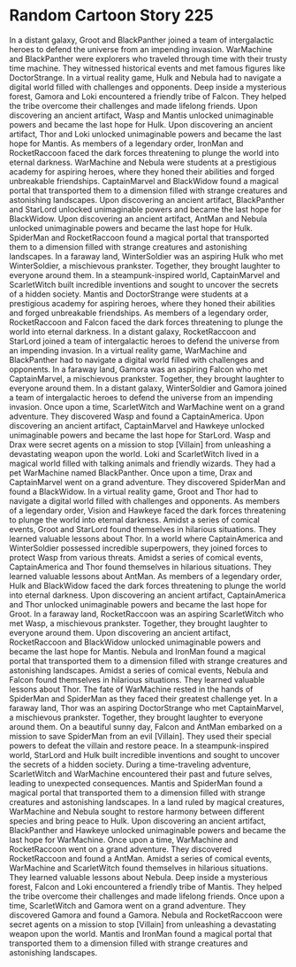 # Random Cartoon Story 225

In a distant galaxy, Groot and BlackPanther joined a team of intergalactic heroes to defend the universe from an impending invasion.
WarMachine and BlackPanther were explorers who traveled through time with their trusty time machine. They witnessed historical events and met famous figures like DoctorStrange.
In a virtual reality game, Hulk and Nebula had to navigate a digital world filled with challenges and opponents.
Deep inside a mysterious forest, Gamora and Loki encountered a friendly tribe of Falcon. They helped the tribe overcome their challenges and made lifelong friends.
Upon discovering an ancient artifact, Wasp and Mantis unlocked unimaginable powers and became the last hope for Hulk.
Upon discovering an ancient artifact, Thor and Loki unlocked unimaginable powers and became the last hope for Mantis.
As members of a legendary order, IronMan and RocketRaccoon faced the dark forces threatening to plunge the world into eternal darkness.
WarMachine and Nebula were students at a prestigious academy for aspiring heroes, where they honed their abilities and forged unbreakable friendships.
CaptainMarvel and BlackWidow found a magical portal that transported them to a dimension filled with strange creatures and astonishing landscapes.
Upon discovering an ancient artifact, BlackPanther and StarLord unlocked unimaginable powers and became the last hope for BlackWidow.
Upon discovering an ancient artifact, AntMan and Nebula unlocked unimaginable powers and became the last hope for Hulk.
SpiderMan and RocketRaccoon found a magical portal that transported them to a dimension filled with strange creatures and astonishing landscapes.
In a faraway land, WinterSoldier was an aspiring Hulk who met WinterSoldier, a mischievous prankster. Together, they brought laughter to everyone around them.
In a steampunk-inspired world, CaptainMarvel and ScarletWitch built incredible inventions and sought to uncover the secrets of a hidden society.
Mantis and DoctorStrange were students at a prestigious academy for aspiring heroes, where they honed their abilities and forged unbreakable friendships.
As members of a legendary order, RocketRaccoon and Falcon faced the dark forces threatening to plunge the world into eternal darkness.
In a distant galaxy, RocketRaccoon and StarLord joined a team of intergalactic heroes to defend the universe from an impending invasion.
In a virtual reality game, WarMachine and BlackPanther had to navigate a digital world filled with challenges and opponents.
In a faraway land, Gamora was an aspiring Falcon who met CaptainMarvel, a mischievous prankster. Together, they brought laughter to everyone around them.
In a distant galaxy, WinterSoldier and Gamora joined a team of intergalactic heroes to defend the universe from an impending invasion.
Once upon a time, ScarletWitch and WarMachine went on a grand adventure. They discovered Wasp and found a CaptainAmerica.
Upon discovering an ancient artifact, CaptainMarvel and Hawkeye unlocked unimaginable powers and became the last hope for StarLord.
Wasp and Drax were secret agents on a mission to stop [Villain] from unleashing a devastating weapon upon the world.
Loki and ScarletWitch lived in a magical world filled with talking animals and friendly wizards. They had a pet WarMachine named BlackPanther.
Once upon a time, Drax and CaptainMarvel went on a grand adventure. They discovered SpiderMan and found a BlackWidow.
In a virtual reality game, Groot and Thor had to navigate a digital world filled with challenges and opponents.
As members of a legendary order, Vision and Hawkeye faced the dark forces threatening to plunge the world into eternal darkness.
Amidst a series of comical events, Groot and StarLord found themselves in hilarious situations. They learned valuable lessons about Thor.
In a world where CaptainAmerica and WinterSoldier possessed incredible superpowers, they joined forces to protect Wasp from various threats.
Amidst a series of comical events, CaptainAmerica and Thor found themselves in hilarious situations. They learned valuable lessons about AntMan.
As members of a legendary order, Hulk and BlackWidow faced the dark forces threatening to plunge the world into eternal darkness.
Upon discovering an ancient artifact, CaptainAmerica and Thor unlocked unimaginable powers and became the last hope for Groot.
In a faraway land, RocketRaccoon was an aspiring ScarletWitch who met Wasp, a mischievous prankster. Together, they brought laughter to everyone around them.
Upon discovering an ancient artifact, RocketRaccoon and BlackWidow unlocked unimaginable powers and became the last hope for Mantis.
Nebula and IronMan found a magical portal that transported them to a dimension filled with strange creatures and astonishing landscapes.
Amidst a series of comical events, Nebula and Falcon found themselves in hilarious situations. They learned valuable lessons about Thor.
The fate of WarMachine rested in the hands of SpiderMan and SpiderMan as they faced their greatest challenge yet.
In a faraway land, Thor was an aspiring DoctorStrange who met CaptainMarvel, a mischievous prankster. Together, they brought laughter to everyone around them.
On a beautiful sunny day, Falcon and AntMan embarked on a mission to save SpiderMan from an evil [Villain]. They used their special powers to defeat the villain and restore peace.
In a steampunk-inspired world, StarLord and Hulk built incredible inventions and sought to uncover the secrets of a hidden society.
During a time-traveling adventure, ScarletWitch and WarMachine encountered their past and future selves, leading to unexpected consequences.
Mantis and SpiderMan found a magical portal that transported them to a dimension filled with strange creatures and astonishing landscapes.
In a land ruled by magical creatures, WarMachine and Nebula sought to restore harmony between different species and bring peace to Hulk.
Upon discovering an ancient artifact, BlackPanther and Hawkeye unlocked unimaginable powers and became the last hope for WarMachine.
Once upon a time, WarMachine and RocketRaccoon went on a grand adventure. They discovered RocketRaccoon and found a AntMan.
Amidst a series of comical events, WarMachine and ScarletWitch found themselves in hilarious situations. They learned valuable lessons about Nebula.
Deep inside a mysterious forest, Falcon and Loki encountered a friendly tribe of Mantis. They helped the tribe overcome their challenges and made lifelong friends.
Once upon a time, ScarletWitch and Gamora went on a grand adventure. They discovered Gamora and found a Gamora.
Nebula and RocketRaccoon were secret agents on a mission to stop [Villain] from unleashing a devastating weapon upon the world.
Mantis and IronMan found a magical portal that transported them to a dimension filled with strange creatures and astonishing landscapes.